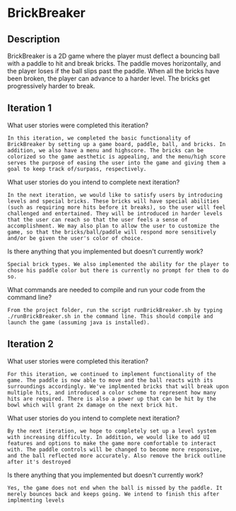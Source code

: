 # BrickBreaker #

## Description ##

BrickBreaker is a 2D game where the player must deflect a bouncing ball with a paddle to hit and break bricks. The paddle moves horizontally, and the player loses if the ball slips past the paddle. When all the bricks have been broken, the player can advance to a harder level. The bricks get progressively harder to break.

## Iteration 1 ##

What user stories were completed this iteration?

	In this iteration, we completed the basic functionality of BrickBreaker by setting up a game board, paddle, ball, and bricks. In addition, we also have a menu and highscore. The bricks can be colorized so the game aesthetic is appealing, and the menu/high score serves the purpose of easing the user into the game and giving them a goal to keep track of/surpass, respectively.

What user stories do you intend to complete next iteration?

	In the next iteration, we would like to satisfy users by introducing levels and special bricks. These bricks will have special abilities (such as requiring more hits before it breaks), so the user will feel challenged and entertained. They will be introduced in harder levels that the user can reach so that the user feels a sense of accomplishment. We may also plan to allow the user to customize the game, so that the bricks/ball/paddle will respond more sensitively and/or be given the user's color of choice.

Is there anything that you implemented but doesn't currently work?

	Special brick types. We also implemented the ability for the player to chose his paddle color but there is currently no prompt for them to do so.

What commands are needed to compile and run your code from the command line?

	From the project folder, run the script runBrickBreaker.sh by typing ./runBrickBreaker.sh in the command line. This should compile and launch the game (assuming java is installed).

## Iteration 2 ##

What user stories were completed this iteration?

	For this iteration, we continued to implement functionality of the game. The paddle is now able to move and the ball reacts with its surroundings accordingly. We've implmented bricks that will break upon multiple hits, and introduced a color scheme to represent how many hits are required. There is also a power up that can be hit by the bowl which will grant 2x damage on the next brick hit.

What user stories do you intend to complete next iteration?

	By the next iteration, we hope to completely set up a level system with increasing difficulty. In addition, we would like to add UI features and options to make the game more comfortable to interact with. The paddle controls will be changed to become more responsive, and the ball reflected more accurately. Also remove the brick outline after it's destroyed
	
Is there anything that you implemented but doesn't currently work?

	Yes, the game does not end when the ball is missed by the paddle. It merely bounces back and keeps going. We intend to finish this after implmenting levels
